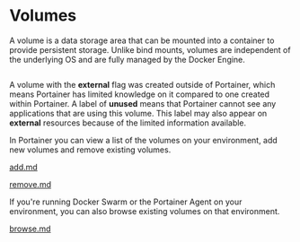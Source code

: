 # Volumes

A volume is a data storage area that can be mounted into a container to provide persistent storage. Unlike bind mounts, volumes are independent of the underlying OS and are fully managed by the Docker Engine.

<figure><img src="../..//assets/2.15-docker_volumes_volumes.png" alt=""><figcaption></figcaption></figure>

A volume with the **external** flag was created outside of Portainer, which means Portainer has limited knowledge on it compared to one created within Portainer. A label of **unused** means that Portainer cannot see any applications that are using this volume. This label may also appear on **external** resources because of the limited information available.

In Portainer you can view a list of the volumes on your environment, add new volumes and remove existing volumes.


[add.md](add.md)



[remove.md](remove.md)


If you're running Docker Swarm or the Portainer Agent on your environment, you can also browse existing volumes on that environment.


[browse.md](browse.md)




